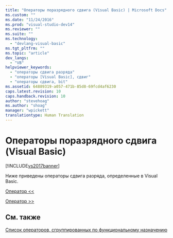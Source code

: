 ```yaml
---
title: "Операторы поразрядного сдвига (Visual Basic) | Microsoft Docs"
ms.custom: ""
ms.date: "11/24/2016"
ms.prod: "visual-studio-dev14"
ms.reviewer: ""
ms.suite: ""
ms.technology: 
  - "devlang-visual-basic"
ms.tgt_pltfrm: ""
ms.topic: "article"
dev_langs: 
  - "VB"
helpviewer_keywords: 
  - "операторы сдвига разряда"
  - "операторы [Visual Basic], сдвиг"
  - "операторы сдвига, bit"
ms.assetid: 64889319-a057-471b-85d8-69fcd4af6230
caps.latest.revision: 10
caps.handback.revision: 10
author: "stevehoag"
ms.author: "shoag"
manager: "wpickett"
translationtype: Human Translation
---
```

# Операторы поразрядного сдвига (Visual Basic)
[!INCLUDE[vs2017banner](../../../csharp/includes/vs2017banner.md)]

Ниже приведены операторы сдвига разряда, определенные в Visual Basic.  
  
 [Оператор \<\<](../../../visual-basic/language-reference/operators/left-shift-operator.md)  
  
 [Оператор \>\>](../../../visual-basic/language-reference/operators/right-shift-operator.md)  
  
## См. также  
 [Список операторов, сгруппированных по функциональному назначению](../../../visual-basic/language-reference/operators/operators-listed-by-functionality.md)